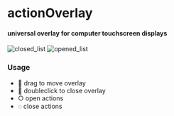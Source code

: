 # actionOverlay 
#### universal overlay for computer touchscreen displays

![closed_list](https://github.com/Nuboctane/screen_touch_controls/blob/main/images/closed_list.png "closed")
![opened_list](https://github.com/Nuboctane/screen_touch_controls/blob/main/images/opened_list.png "opened")


### Usage
- 💠 drag to move overlay
- 💠 doubleclick to close overlay
- ○  open actions
- ◌  close actions

